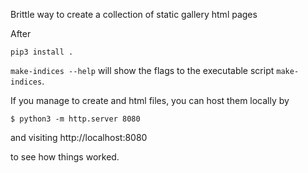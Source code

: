 Brittle way to create a collection of static gallery html pages

After

    pip3 install .

`make-indices --help` will show the flags to the executable script
`make-indices`.

If you manage to create and html files, you can host them locally
by

    $ python3 -m http.server 8080

and visiting http://localhost:8080

to see how things worked.

